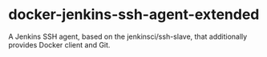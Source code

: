 # docker-jenkins-ssh-agent-extended
A Jenkins SSH agent, based on the jenkinsci/ssh-slave, that additionally provides Docker client and Git.
